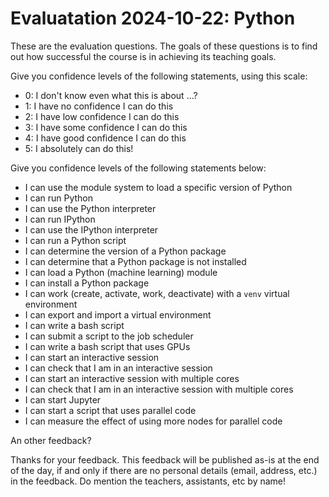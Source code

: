 # Evaluatation 2024-10-22: Python

These are the evaluation questions.
The goals of these questions is to find out how successful
the course is in achieving its teaching goals.

Give you confidence levels of the following statements,
using this scale:

- 0: I don't know even what this is about ...?
- 1: I have no confidence I can do this
- 2: I have low confidence I can do this
- 3: I have some confidence I can do this
- 4: I have good confidence I can do this
- 5: I absolutely can do this!

Give you confidence levels of the following statements below:

- I can use the module system to load a specific version of Python
- I can run Python
- I can use the Python interpreter
- I can run IPython
- I can use the IPython interpreter
- I can run a Python script
- I can determine the version of a Python package
- I can determine that a Python package is not installed
- I can load a Python (machine learning) module
- I can install a Python package
- I can work (create, activate, work, deactivate) with a `venv` virtual environment
- I can export and import a virtual environment
- I can write a bash script
- I can submit a script to the job scheduler
- I can write a bash script that uses GPUs
- I can start an interactive session
- I can check that I am in an interactive session
- I can start an interactive session with multiple cores
- I can check that I am in an interactive session with multiple cores
- I can start Jupyter
- I can start a script that uses parallel code
- I can measure the effect of using more nodes for parallel code

An other feedback?

Thanks for your feedback.
This feedback will be published as-is at the end of the day,
if and only if there are no personal details (email, address, etc.)
in the feedback. Do mention the teachers, assistants, etc by name!
